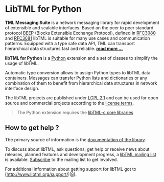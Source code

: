 # LibTML for Python #

**TML Messaging Suite** is a network messaging library for rapid development of extensible and scalable interfaces. Based on the peer to peer standard protocol [BEEP](http://www.beepcore.org) (Blocks Extensible Exchange Protocol), defined in [RFC3080](https://tools.ietf.org/html/rfc3080) and [RFC3081](https://tools.ietf.org/html/rfc3081) libTML is suitable for many use cases and communication patterns. Equipped with a type safe data API, TML can transport hierarchical data structures fast and reliable. [**read more ...**][1]

**libTML for Python** is a [Python][2] extension and a set of classes to simplify the usage of libTML.

Automatic type conversion allows to assign Python types to libTML data containers. Messages can transfer Python lists and dictionaries or any combination of them to benefit from hierarchical data structures in network interface design.

The libTML projects are published under [LGPL 2.1][9] and can be used for open source and commercial projects according to the [license terms][10]. 

> The Python extension requires the [libTML-c core libraries][4].

## How to get help ? ##

The primary source of information is the [documentation of the library][5]. 

To discuss about libTML, ask questions, get help or receive news about releases, planned features and development progress, a [libTML mailing list][6] is available. [Subscribe][7] to the mailing list to get involved.

For additional information about getting support for libTML got to [http://www.libtml.org/support/][8].


  [1]: http://www.libtml.org/info/
  [2]: https://www.python.org/
  [3]: http://www.lazarus-ide.org/
  [4]: https://github.com/tml21/libtml-c
  [5]: http://www.libtml.org/docs/libtml-python-html/
  [6]: https://groups.google.com/forum/#!forum/libtml
  [7]: https://groups.google.com/forum/#!forum/libtml/join
  [8]: http://www.libtml.org/support/
  [9]: http://www.gnu.org/licenses/licenses.html#LGPL
  [10]: https://github.com/tml21/libtml-c/blob/master/COPYING



 
